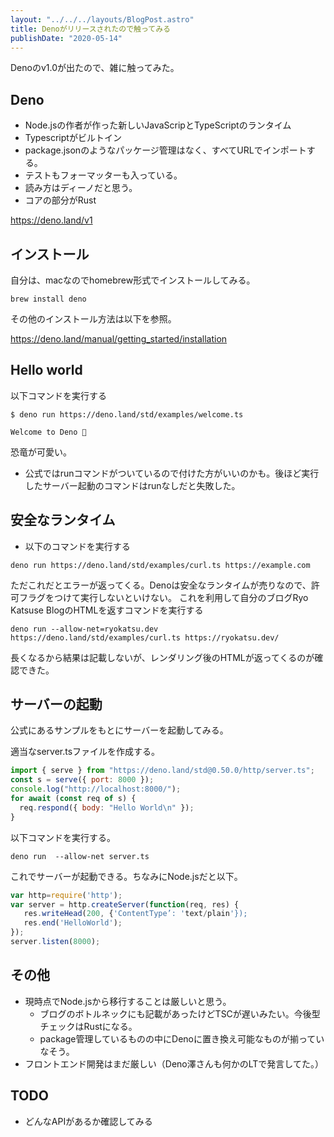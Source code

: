 ```yaml
---
layout: "../../../layouts/BlogPost.astro"
title: Denoがリリースされたので触ってみる
publishDate: "2020-05-14"
---
```


Denoのv1.0が出たので、雑に触ってみた。

## Deno
- Node.jsの作者が作った新しいJavaScripとTypeScriptのランタイム
- Typescriptがビルトイン
- package.jsonのようなパッケージ管理はなく、すべてURLでインポートする。
- テストもフォーマッターも入っている。
- 読み方はディーノだと思う。
- コアの部分がRust

https://deno.land/v1


## インストール
自分は、macなのでhomebrew形式でインストールしてみる。

```shell
brew install deno
```

その他のインストール方法は以下を参照。

https://deno.land/manual/getting_started/installation


## Hello world
以下コマンドを実行する

```shell
$ deno run https://deno.land/std/examples/welcome.ts

Welcome to Deno 🦕
```

恐竜が可愛い。

- 公式ではrunコマンドがついているので付けた方がいいのかも。後ほど実行したサーバー起動のコマンドはrunなしだと失敗した。


## 安全なランタイム
- 以下のコマンドを実行する

```shell
deno run https://deno.land/std/examples/curl.ts https://example.com
```

ただこれだとエラーが返ってくる。Denoは安全なランタイムが売りなので、許可フラグをつけて実行しないといけない。
これを利用して自分のブログRyo Katsuse BlogのHTMLを返すコマンドを実行する

```shell
deno run --allow-net=ryokatsu.dev https://deno.land/std/examples/curl.ts https://ryokatsu.dev/
```

長くなるから結果は記載しないが、レンダリング後のHTMLが返ってくるのが確認できた。


## サーバーの起動
公式にあるサンプルをもとにサーバーを起動してみる。

適当なserver.tsファイルを作成する。

```javascript
import { serve } from "https://deno.land/std@0.50.0/http/server.ts";
const s = serve({ port: 8000 });
console.log("http://localhost:8000/");
for await (const req of s) {
  req.respond({ body: "Hello World\n" });
}

```

以下コマンドを実行する。

```shell
deno run  --allow-net server.ts
```

これでサーバーが起動できる。ちなみにNode.jsだと以下。

```javascript
var http=require('http');
var server = http.createServer(function(req, res) {
   res.writeHead(200, {'ContentType’: 'text/plain'});
   res.end('HelloWorld');
});
server.listen(8000);
```

## その他
- 現時点でNode.jsから移行することは厳しいと思う。
  - ブログのボトルネックにも記載があったけどTSCが遅いみたい。今後型チェックはRustになる。
  - package管理しているものの中にDenoに置き換え可能なものが揃っていなそう。
- フロントエンド開発はまだ厳しい（Deno澤さんも何かのLTで発言してた。）

## TODO
- どんなAPIがあるか確認してみる